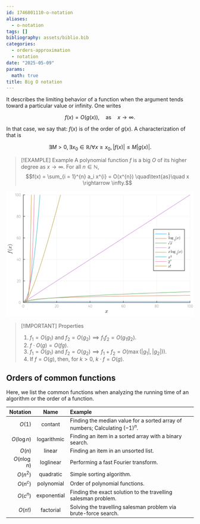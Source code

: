 ```yaml
---
id: 1746801110-o-notation
aliases:
  - o-notation
tags: []
bibliography: assets/biblio.bib
categories:
  - orders-approximation
  - notation
date: "2025-05-09"
params:
  math: true
title: Big O notation
---
```



It describes the limiting behavior of a function when the argument tends toward a particular value or infinity. One writes

$$f(x) = O(g(x)), \quad\text{as}\quad x \rightarrow \infty.$$

In that case, we say that: $f(x)$ is of the order of $g(x)$. A characterization of that is 

$$\exists M > 0, \exists x_0 \in \mathbb{R} / \forall x \geq x_0, \left| f(x) \right| \leq M \left| g(x) \right|.$$

> [!EXAMPLE] Example
> A polynomial function $f$ is a big $O$ of its higher degree as $x \rightarrow \infty$. For all $n \in \mathbb{N}$, 
> $$f(x) = \sum_{i = 1}^{n} a_i x^{i} = O(x^{n}) \quad\text{as}\quad x \rightarrow \infty.$$


![Examples of asymptotics](../../figures/o-orders.svg)

> [!IMPORTANT] Properties
> 1. $f_{1} = O(g_{1})$ and $f_{2} = O(g_{2}) \implies f_{1} f_{2} = O(g_{1} g_{2})$.
> 2. $f \cdot O(g) = O(fg)$.
> 3. $f_{1} = O(g_{1})$ and $f_{2} = O(g_{2}) \implies f_{1} + f_{2} = O(\max(|g_{1}|, |g_{2}|))$.
> 4. If $f = O(g)$, then, for $k > 0$, $k \cdot f = O(g)$.


## Orders of common functions 

Here, we list the common functions when analyzing the running time of an algorithm or the order of a function.

| Notation | Name | Example |
| -------: | :--: | :------ |
| $O(1)$   | contant | Finding the median value for a sorted array of numbers; Calculating $(-1)^{n}$. |
| $O(\log n)$ | logarithmic | Finding an item in a sorted array with a binary search. |
| $O(n)$ | linear | Finding an item in an unsorted list. |
| $O(n \log n)$ | loglinear | Performing a fast Fourier transform. |
| $O(n^2)$ | quadratic | Simple sorting algorithm. |
| $O(n^c)$ | polynomial | Order of polynomial functions. |
| $O(c^n)$ | exponential | Finding the exact solution to the travelling salesman problem. |
| $O(n!)$ | factorial | Solving the travelling salesman problem via brute-force search. |

